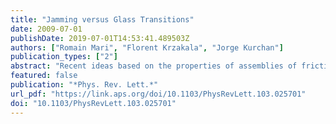 ```yaml
---
title: "Jamming versus Glass Transitions"
date: 2009-07-01
publishDate: 2019-07-01T14:53:41.489503Z
authors: ["Romain Mari", "Florent Krzakala", "Jorge Kurchan"]
publication_types: ["2"]
abstract: "Recent ideas based on the properties of assemblies of frictionless particles in mechanical equilibrium provide a perspective of amorphous systems different from that offered by the traditional approach originating in liquid theory. The relation, if any, between these two points of view, and the relevance of the former to the glass phase, has been difficult to ascertain. In this Letter, we introduce a model for which both theories apply strictly: it exhibits on the one hand an ideal glass transition and on the other “jamming” features (fragility, soft modes) virtually identical to that of real systems. This allows us to disentangle the two physical phenomena."
featured: false
publication: "*Phys. Rev. Lett.*"
url_pdf: "https://link.aps.org/doi/10.1103/PhysRevLett.103.025701"
doi: "10.1103/PhysRevLett.103.025701"
---
```


